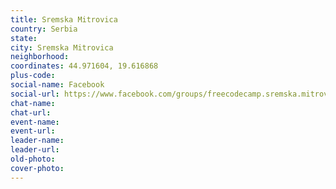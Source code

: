 ```yaml
---
title: Sremska Mitrovica
country: Serbia
state: 
city: Sremska Mitrovica
neighborhood: 
coordinates: 44.971604, 19.616868
plus-code:
social-name: Facebook
social-url: https://www.facebook.com/groups/freecodecamp.sremska.mitrovica
chat-name:
chat-url:
event-name:
event-url:
leader-name:
leader-url:
old-photo: 
cover-photo:
---
```

